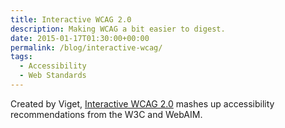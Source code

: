 ```yaml
---
title: Interactive WCAG 2.0
description: Making WCAG a bit easier to digest.
date: 2015-01-17T01:30:00+00:00
permalink: /blog/interactive-wcag/
tags:
  - Accessibility
  - Web Standards
---
```


Created by Viget, [Interactive WCAG 2.0](http://vigetlabs.github.io/interactive-wcag/#responsibility=&level=aa) mashes up accessibility recommendations from the W3C and WebAIM.

